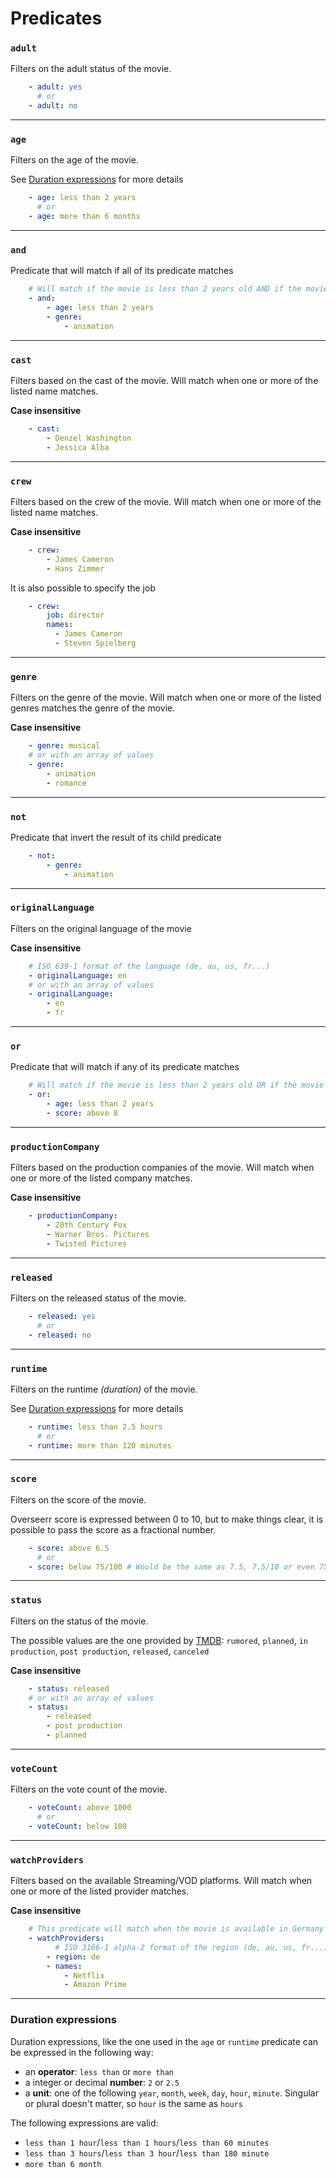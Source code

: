 # Predicates

### `adult`

Filters on the adult status of the movie.

```yaml
    - adult: yes
      # or
    - adult: no
```

---

### `age`

Filters on the age of the movie.

See [Duration expressions](#duration-expressions) for more details

```yaml
    - age: less than 2 years
      # or
    - age: more than 6 months
```

---
### `and`

Predicate that will match if all of its predicate matches

```yaml
    # Will match if the movie is less than 2 years old AND if the movie genre is 'animation'
    - and:
        - age: less than 2 years
        - genre:
            - animation
```

---
### `cast`

Filters based on the cast of the movie. Will match when one or more of the listed name matches.

**Case insensitive**

```yaml
    - cast:
        - Denzel Washington
        - Jessica Alba
```

---
### `crew`

Filters based on the crew of the movie. Will match when one or more of the listed name matches.

**Case insensitive**

```yaml
    - crew:
        - James Cameron
        - Hans Zimmer
```

It is also possible to specify the job
```yaml
    - crew:
        job: director
        names:
          - James Cameron
          - Steven Spielberg
```

---
### `genre`

Filters on the genre of the movie. Will match when one or more of the listed genres matches the genre of the movie.

**Case insensitive**

```yaml
    - genre: musical
    # or with an array of values
    - genre:
        - animation
        - romance
```

---
### `not`

Predicate that invert the result of its child predicate

```yaml
    - not:
        - genre:
            - animation
```

---
### `originalLanguage`

Filters on the original language of the movie

**Case insensitive**

```yaml
    # ISO 639-1 format of the language (de, au, us, fr...)
    - originalLanguage: en
    # or with an array of values
    - originalLanguage:
        - en
        - fr
```

---
### `or`

Predicate that will match if any of its predicate matches

```yaml
    # Will match if the movie is less than 2 years old OR if the movie score is above 8
    - or:
        - age: less than 2 years
        - score: above 8
```

---
### `productionCompany`

Filters based on the production companies of the movie. Will match when one or more of the listed company matches.

**Case insensitive**

```yaml
    - productionCompany:
        - 20th Century Fox
        - Warner Bros. Pictures
        - Twisted Pictures
```

---
### `released`

Filters on the released status of the movie.

```yaml
    - released: yes
      # or
    - released: no
```

---
### `runtime`

Filters on the runtime _(duration)_ of the movie.

See [Duration expressions](#duration-expressions) for more details

```yaml
    - runtime: less than 2.5 hours
      # or
    - runtime: more than 120 minutes
```

---
### `score`

Filters on the score of the movie.

Overseerr score is expressed between 0 to 10, but to make things clear, it is possible to pass the score as a fractional number.

```yaml
    - score: above 6.5
      # or
    - score: below 75/100 # Would be the same as 7.5, 7.5/10 or even 750/1000
```

---
### `status`

Filters on the status of the movie.

The possible values are the one provided by [TMDB](https://www.themoviedb.org/): `rumored`, `planned`, `in production`, `post production`, `released`, `canceled`

**Case insensitive**

```yaml
    - status: released
    # or with an array of values
    - status:
        - released
        - post production
        - planned
```

---
### `voteCount`

Filters on the vote count of the movie.


```yaml
    - voteCount: above 1000
      # or
    - voteCount: below 100
```

---

### `watchProviders`

Filters based on the available Streaming/VOD platforms. Will match when one or more of the listed provider matches.

**Case insensitive**

```yaml
    # This predicate will match when the movie is available in Germany on Netflix or Amazon Prime
    - watchProviders:
          # ISO 3166-1 alpha-2 format of the region (de, au, us, fr...)
        - region: de
        - names:
            - Netflix
            - Amazon Prime
```

---

### Duration expressions

Duration expressions, like the one used in the `age` or `runtime` predicate can be expressed in the following way:

 - an **operator**: `less than` or `more than`
 - a integer or decimal **number**: `2` or `2.5`
 - a **unit**: one of the following `year`, `month`, `week`, `day`, `hour`, `minute`. Singular or plural doesn't matter, so `hour` is the same as `hours`

The following expressions are valid:

- `less than 1 hour`/`less than 1 hours`/`less than 60 minutes`
- `less than 3 hours`/`less than 3 hour`/`less than 180 minute`
- `more than 6 month`
